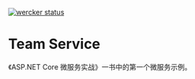 [![wercker status](https://app.wercker.com/status/ecdd427b0498356b7fd2bf121c51bab3/s/master "wercker status")](https://app.wercker.com/project/byKey/ecdd427b0498356b7fd2bf121c51bab3)

# Team Service
《ASP.NET Core 微服务实战》一书中的第一个微服务示例。